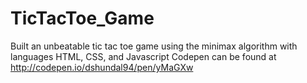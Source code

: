# TicTacToe_Game
Built an unbeatable tic tac toe game using the minimax algorithm with languages HTML, CSS, and Javascript
Codepen can be found at http://codepen.io/dshundal94/pen/yMaGXw
